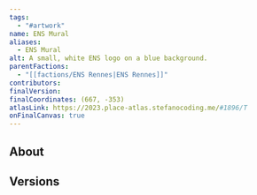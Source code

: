 ```yaml
---
tags:
  - "#artwork"
name: ENS Mural
aliases:
  - ENS Mural
alt: A small, white ENS logo on a blue background.
parentFactions:
  - "[[factions/ENS Rennes|ENS Rennes]]"
contributors: 
finalVersion: 
finalCoordinates: (667, -353)
atlasLink: https://2023.place-atlas.stefanocoding.me/#1896/T
onFinalCanvas: true
---
```

## About

## Versions
